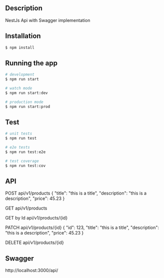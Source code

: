 ## Description
NestJs Api with Swagger implementation

## Installation

```bash
$ npm install
```

## Running the app

```bash
# development
$ npm run start

# watch mode
$ npm run start:dev

# production mode
$ npm run start:prod
```

## Test

```bash
# unit tests
$ npm run test

# e2e tests
$ npm run test:e2e

# test coverage
$ npm run test:cov
```

## API

POST
api/v1/products
{
	"title": "this is a title",
	"description": "this is a description",
	"price": 45.23
}

GET
api/v1/products

GET by Id
api/v1/products/{id}

PATCH
api/v1/products/{id}
{
  "id": 123,
	"title": "this is a title",
	"description": "this is a description",
	"price": 45.23
}

DELETE
api/v1/products/{id}

## Swagger  
http://localhost:3000/api/
